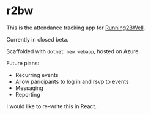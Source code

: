 # r2bw

This is the attendance tracking app for [Running2BWell](https://www.running2bwell.org/).

Currently in closed beta.

Scaffolded with `dotnet new webapp`, hosted on Azure.  

Future plans:

- Recurring events
- Allow paricipants to log in and rsvp to events
- Messaging
- Reporting

I would like to re-write this in React.
